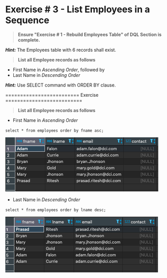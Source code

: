 # Exercise # 3 - List Employees in a Sequence

> **Ensure "Exercise # 1 - Rebuild Employees Table" of DQL Section is complete.**

***Hint:*** The Employees table with 6 records shall exist.

> **List all Employee records as follows**

- First Name in *Ascending Order*, followed by
- Last Name in *Descending Order*
 
 ***Hint:*** Use SELECT command with ORDER BY clause. 
 
 ========================= Exercise ==========================
 
 > **List all Employee records as follows**

- First Name in *Ascending Order*

`select * from employees order by fname asc;`

![Screenshot](AscOrder.png)

- Last Name in *Descending Order*

`select * from employees order by lname desc;`

![Screenshot](DescOrder.png)
